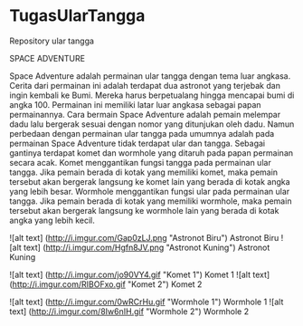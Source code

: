 # TugasUlarTangga
Repository ular tangga

SPACE ADVENTURE

Space Adventure adalah permainan ular tangga dengan tema luar angkasa. Cerita dari permainan ini adalah terdapat dua astronot yang terjebak dan ingin kembali ke Bumi. Mereka harus berpetualang hingga mencapai bumi di angka 100. Permainan ini memiliki latar luar angkasa sebagai papan permainannya. Cara bermain Space Adventure adalah pemain melempar dadu lalu bergerak sesuai dengan nomor yang ditunjukan oleh dadu. Namun perbedaan dengan permainan ular tangga pada umumnya adalah pada permainan Space Adventure tidak terdapat ular dan tangga. Sebagai gantinya terdapat komet dan wormhole yang ditaruh pada papan permainan secara acak. 
Komet menggantikan fungsi tangga pada permainan ular tangga. Jika pemain berada di kotak yang memiliki komet, maka pemain tersebut akan bergerak langsung ke komet lain yang berada di kotak angka yang lebih besar. Wormhole menggantikan fungsi ular pada permainan ular tangga. Jika pemain berada di kotak yang memiliki wormhole, maka pemain tersebut akan bergerak langsung ke wormhole lain yang berada di kotak angka yang lebih kecil. 

![alt text] (http://i.imgur.com/Gap0zLJ.png "Astronot Biru")
  Astronot Biru
![alt text] (http://i.imgur.com/Hgfn8JV.png "Astronot Kuning")
  Astronot Kuning

![alt text] (http://i.imgur.com/jo90VY4.gif "Komet 1")
  Komet 1
![alt text] (http://i.imgur.com/RIBOFxo.gif "Komet 2")
  Komet 2

![alt text] (http://i.imgur.com/0wRCrHu.gif "Wormhole 1")
  Wormhole 1
![alt text] (http://i.imgur.com/8Iw6nIH.gif "Wormhole 2")
  Wormhole 2


